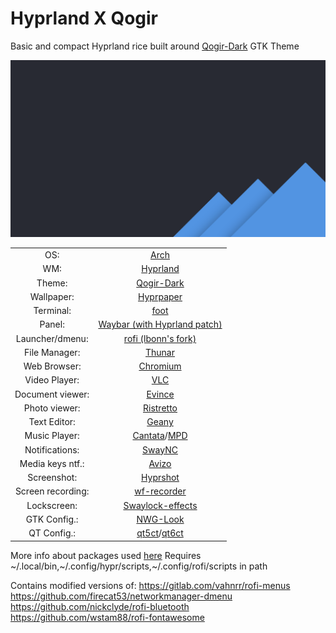 # Hyprland X Qogir

Basic and compact Hyprland rice built around [Qogir-Dark](https://github.com/vinceliuice/Qogir-theme) GTK Theme

![Inspired by Qogir](.config/hypr/wall.png)

|                   |                                                                                              |
| :---------------: | :------------------------------------------------------------------------------------------: |
|OS:                | [Arch](https://archlinux.org/)                                                               |
|WM:                | [Hyprland](https://github.com/hyprwm/Hyprland)                                               |
|Theme:             | [Qogir-Dark](https://github.com/vinceliuice/Qogir-theme)                                     |
|Wallpaper:         | [Hyprpaper](https://github.com/hyprwm/hyprpaper)                                             |
|Terminal:          | [foot](https://codeberg.org/dnkl/foot)                                                       |
|Panel:             | [Waybar (with Hyprland patch)](https://github.com/Alexays/Waybar)                            |
|Launcher/dmenu:    | [rofi (lbonn's fork)](https://github.com/lbonn/rofi)                                         |
|File Manager:      | [Thunar](https://docs.xfce.org/xfce/thunar)                                                  |
|Web Browser:       | [Chromium](https://www.chromium.org)                                                         | 
|Video Player:      | [VLC](https://www.videolan.org/vlc)                                                          |
|Document viewer:   | [Evince](https://wiki.gnome.org/Apps/Evince)                                                 |
|Photo viewer:      | [Ristretto](https://docs.xfce.org/apps/ristretto)                                            |
|Text Editor:       | [Geany](https://www.geany.org)                                                               |
|Music Player:      | [Cantata](https://github.com/CDrummond/cantata)/[MPD](https://www.musicpd.org)               |
|Notifications:     | [SwayNC](https://github.com/ErikReider/SwayNotificationCenter)                               |
|Media keys ntf.:   | [Avizo](https://github.com/misterdanb/avizo)                                                 |
|Screenshot:        | [Hyprshot](https://github.com/Gustash/Hyprshot)                                              |
|Screen recording:  | [wf-recorder](https://github.com/ammen99/wf-recorder)                                        |
|Lockscreen:        | [Swaylock-effects](https://github.com/mortie/swaylock-effects)                               |
|GTK Config.:       | [NWG-Look](https://github.com/nwg-piotr/nwg-look)                                            |
|QT Config.:        | [qt5ct](https://github.com/desktop-app/qt5ct)/[qt6ct](https://github.com/trialuser02/qt6ct)  |

More info about packages used [here](/package_list.txt)
Requires ~/.local/bin,~/.config/hypr/scripts,~/.config/rofi/scripts in path

Contains modified versions of:
https://gitlab.com/vahnrr/rofi-menus
https://github.com/firecat53/networkmanager-dmenu
https://github.com/nickclyde/rofi-bluetooth
https://github.com/wstam88/rofi-fontawesome